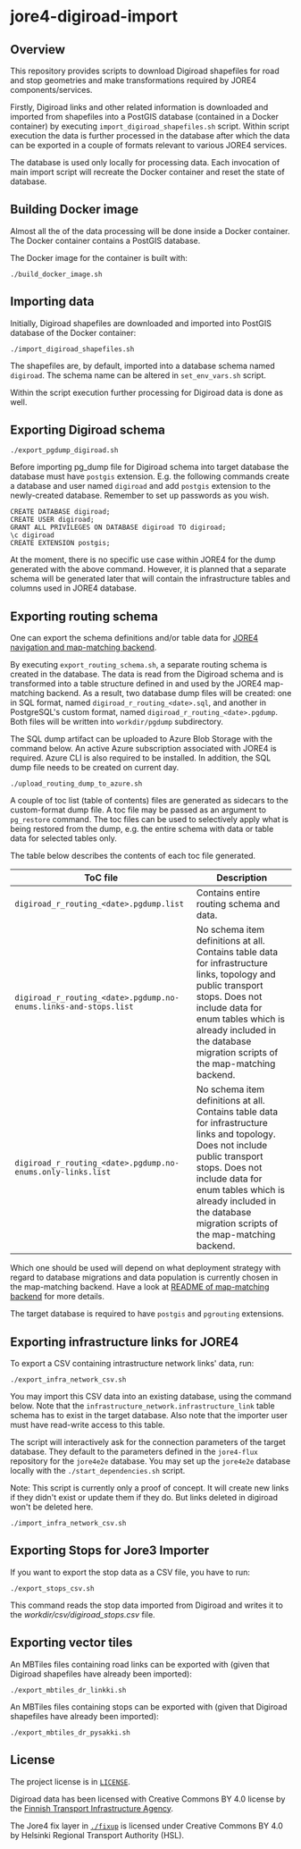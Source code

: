 # jore4-digiroad-import

## Overview

This repository provides scripts to download Digiroad shapefiles for road and
stop geometries and make transformations required by JORE4 components/services.

Firstly, Digiroad links and other related information is downloaded and imported
from shapefiles into a PostGIS database (contained in a Docker container) by
executing `import_digiroad_shapefiles.sh` script. Within script execution the
data is further processed in the database after which the data can be exported
in a couple of formats relevant to various JORE4 services.

The database is used only locally for processing data. Each invocation of main
import script will recreate the Docker container and reset the state of
database.

## Building Docker image

Almost all the of the data processing will be done inside a Docker container.
The Docker container contains a PostGIS database.

The Docker image for the container is built with:

```
./build_docker_image.sh
```

## Importing data

Initially, Digiroad shapefiles are downloaded and imported into PostGIS database
of the Docker container:

```
./import_digiroad_shapefiles.sh
```

The shapefiles are, by default, imported into a database schema named `digiroad`.
The schema name can be altered in `set_env_vars.sh` script.

Within the script execution further processing for Digiroad data is done as well.

## Exporting Digiroad schema

```
./export_pgdump_digiroad.sh
```

Before importing pg_dump file for Digiroad schema into target database the
database must have `postgis` extension. E.g. the following commands create
a database and user named `digiroad` and add `postgis` extension to the
newly-created database. Remember to set up passwords as you wish.

```
CREATE DATABASE digiroad;
CREATE USER digiroad;
GRANT ALL PRIVILEGES ON DATABASE digiroad TO digiroad;
\c digiroad
CREATE EXTENSION postgis;
```

At the moment, there is no specific use case within JORE4 for the dump generated
with the above command. However, it is planned that a separate schema will be
generated later that will contain the infrastructure tables and columns used in
JORE4 database.

## Exporting routing schema

One can export the schema definitions and/or table data for [JORE4 navigation
and map-matching backend](https://github.com/HSLdevcom/jore4-map-matching).

By executing `export_routing_schema.sh`, a separate routing schema is created
in the database. The data is read from the Digiroad schema and is transformed
into a table structure defined in and used by the JORE4 map-matching backend.
As a result, two database dump files will be created: one in SQL format, named
`digiroad_r_routing_<date>.sql`, and another in PostgreSQL's custom format,
named `digiroad_r_routing_<date>.pgdump`. Both files will be written into
`workdir/pgdump` subdirectory.

The SQL dump artifact can be uploaded to Azure Blob Storage with the command
below. An active Azure subscription associated with JORE4 is required. Azure CLI
is also required to be installed. In addition, the SQL dump file needs to be
created on current day.

```
./upload_routing_dump_to_azure.sh
```

A couple of toc list (table of contents) files are generated as sidecars to the
custom-format dump file. A toc file may be passed as an argument to `pg_restore`
command. The toc files can be used to selectively apply what is being restored
from the dump, e.g. the entire schema with data or table data for selected tables
only.

The table below describes the contents of each toc file generated.

| ToC file                                                         | Description                              |
| ---------------------------------------------------------------- | -----------------------------------------|
| `digiroad_r_routing_<date>.pgdump.list`                          | Contains entire routing schema and data. |
| `digiroad_r_routing_<date>.pgdump.no-enums.links-and-stops.list` | No schema item definitions at all. Contains table data for infrastructure links, topology and public transport stops. Does not include data for enum tables which is already included in the database migration scripts of the map-matching backend. |
| `digiroad_r_routing_<date>.pgdump.no-enums.only-links.list`      | No schema item definitions at all. Contains table data for infrastructure links and topology. Does not include public transport stops. Does not include data for enum tables which is already included in the database migration scripts of the map-matching backend. |

Which one should be used will depend on what deployment strategy with regard to
database migrations and data population is currently chosen in the map-matching
backend. Have a look at [README of map-matching backend](https://github.com/HSLdevcom/jore4-map-matching/blob/main/README.md)
for more details.

The target database is required to have `postgis` and `pgrouting` extensions.

## Exporting infrastructure links for JORE4

To export a CSV containing intrastructure network links' data, run:

```
./export_infra_network_csv.sh
```

You may import this CSV data into an existing database, using the command below.
Note that the `infrastructure_network.infrastructure_link` table schema has to
exist in the target database. Also note that the importer user must have
read-write access to this table.

The script will interactively ask for the connection parameters of the target
database. They default to the parameters defined in the `jore4-flux` repository
for the `jore4e2e` database. You may set up the `jore4e2e` database locally with
the `./start_dependencies.sh` script.

Note: This script is currently only a proof of concept. It will create new links
if they didn't exist or update them if they do. But links deleted in digiroad
won't be deleted here.

```
./import_infra_network_csv.sh
```

## Exporting Stops for Jore3 Importer

If you want to export the stop data as a CSV file, you have to run:

```
./export_stops_csv.sh

```

This command reads the stop data imported from Digiroad and writes it to the _workdir/csv/digiroad_stops.csv_ file.


## Exporting vector tiles

An MBTiles files containing road links can be exported with (given that Digiroad
shapefiles have already been imported):

```
./export_mbtiles_dr_linkki.sh
```

An MBTiles files containing stops can be exported with (given that Digiroad
shapefiles have already been imported):

```
./export_mbtiles_dr_pysakki.sh
```

## License

The project license is in [`LICENSE`](./LICENSE).

Digiroad data has been licensed with Creative Commons BY 4.0 license by the [Finnish Transport Infrastructure Agency](https://vayla.fi/en/transport-network/data/digiroad/data).

The Jore4 fix layer in [`./fixup`](./fixup) is licensed under Creative Commons BY 4.0 by Helsinki Regional Transport Authority (HSL).
